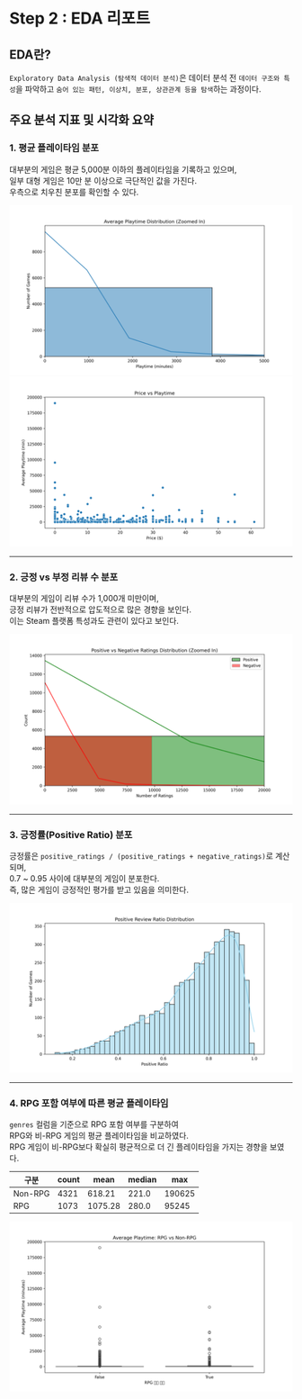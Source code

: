 # Step 2 : EDA 리포트

## EDA란?
`Exploratory Data Analysis (탐색적 데이터 분석)`은 데이터 분석 전 `데이터 구조와 특성`을 파악하고 `숨어 있는 패턴, 이상치, 분포, 상관관계 등을 탐색`하는 과정이다.

## 주요 분석 지표 및 시각화 요약

### 1. 평균 플레이타임 분포

대부분의 게임은 평균 5,000분 이하의 플레이타임을 기록하고 있으며,  
일부 대형 게임은 10만 분 이상으로 극단적인 값을 가진다.  
우측으로 치우친 분포를 확인할 수 있다.

![Average Playtime Distribution](../visuals/average_playtime_zoomed.png)
![Price vs playtime Distribution](../visuals/price_vs_playtime.png)

---

### 2. 긍정 vs 부정 리뷰 수 분포

대부분의 게임이 리뷰 수가 1,000개 미만이며,  
긍정 리뷰가 전반적으로 압도적으로 많은 경향을 보인다.  
이는 Steam 플랫폼 특성과도 관련이 있다고 보인다.

![Ratings Distribution](../visuals/ratings_distribution_zoomed.png)

---

### 3. 긍정률(Positive Ratio) 분포

긍정률은 `positive_ratings / (positive_ratings + negative_ratings)`로 계산되며,  
0.7 ~ 0.95 사이에 대부분의 게임이 분포한다.  
즉, 많은 게임이 긍정적인 평가를 받고 있음을 의미한다.

![Positive Ratio Distribution](../visuals/positive_ratio_distribution.png)

---

### 4. RPG 포함 여부에 따른 평균 플레이타임

`genres` 컬럼을 기준으로 RPG 포함 여부를 구분하여  
RPG와 비-RPG 게임의 평균 플레이타임을 비교하였다.  
RPG 게임이 비-RPG보다 확실히 평균적으로 더 긴 플레이타임을 가지는 경향을 보였다.

|  구분 | count | mean | median | max  |
|------|-------|-------|--------|-------|
|Non-RPG|  4321|   618.21|   221.0|  190625|
|RPG   |    1073|  1075.28|   280.0|   95245|

![RPG Playtime Comparison](../visuals/rpg_playtime_boxplot.png)